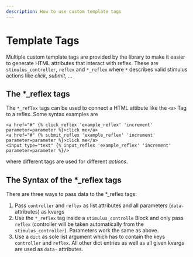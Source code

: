 ```yaml
---
description: How to use custom template tags
---
```


# Template Tags

Multiple custom template tags are provided by the library to make it easier to generate HTML attributes that interact with reflex.
These are `stimulus_controller`, `reflex` and `*_reflex` where `*` describes valid stimulus actions like _click_, _submit_, ...

## The *_reflex tags

The `*_reflex` tags can be used to connect a HTML attibute like the `<a>` Tag to a reflex. Some syntax examples are

```
<a href="#" {% click_reflex 'example_reflex' 'increment' parameter=parameter %}>click me</a>
<a href="#" {% submit_reflex 'example_reflex' 'increment' parameter=parameter %}>click me</a>
<input type="text" {% input_reflex 'example_reflex' 'increment' parameter=parameter %}/>
```

where different tags are used for different _actions_.

## The Syntax of the *_reflex tags

There are three ways to pass data to the *_reflex tags:
1. Pass `controller` and `reflex` as list attributes and all parameters (`data-` attributes) as kvargs
2. Use the `*_reflex` tag inside a `stimulus_controlle` Block and only pass `reflex` (controller will be taken automatically from the `stimulus_controller`). Parameters work the same as above.
3. Use a `dict` as sole list argument which has to contain the keys `controller` and `reflex`. All other dict entries as well as all given kvargs are used as `data-` attributes.

